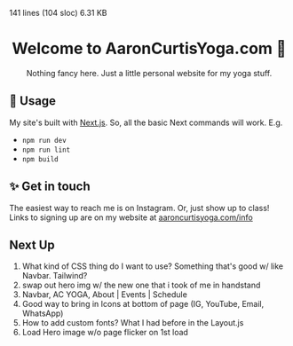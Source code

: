 141 lines (104 sloc)  6.31 KB
   
<h1 align="center">Welcome to AaronCurtisYoga.com 👋</h1>
<p align="center">
  Nothing fancy here. Just a little personal website for my yoga stuff.
</p>

## 🚀 Usage
My site's built with [Next.js](https://nextjs.org/). So, all the basic Next commands will work. E.g.
- `npm run dev`
- `npm run lint`
- `npm build` 


## ✨ Get in touch
The easiest way to reach me is on Instagram. Or, just show up to class! Links to signing up are on my website at [aaroncurtisyoga.com/info](aaroncurtisyoga.com/info)


## Next Up

1. What kind of CSS thing do I want to use? Something that's good w/ like Navbar. Tailwind? 
2. swap out hero img w/ the new one that i took of me in handstand
2. Navbar, AC YOGA, About | Events | Schedule
2. Good way to bring in Icons at bottom of page (IG, YouTube, Email, WhatsApp)
3. How to add custom fonts? What I had before in the Layout.js 
4. Load Hero image w/o page flicker on 1st load